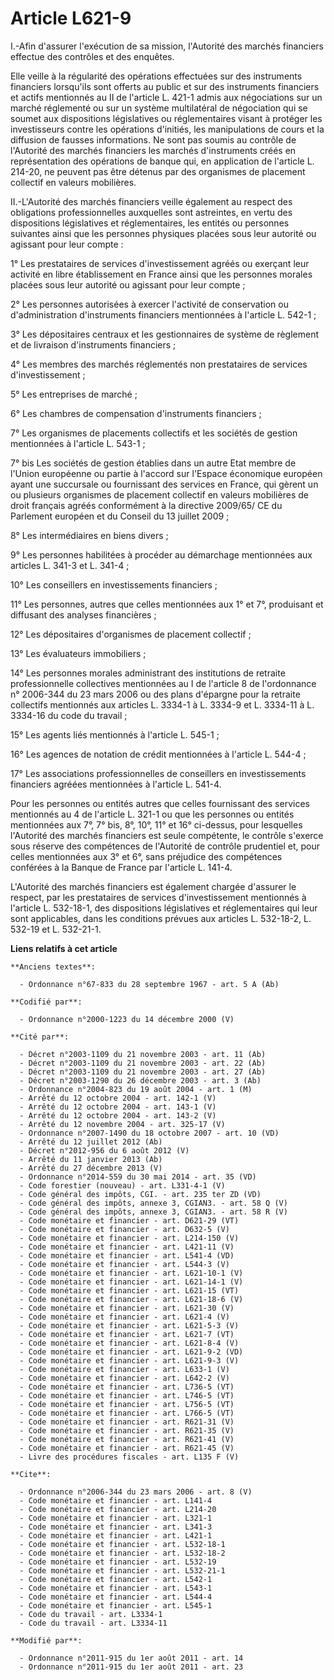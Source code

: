 # Article L621-9

I.-Afin d'assurer l'exécution de sa mission, l'Autorité des marchés financiers effectue des contrôles et des enquêtes. 

Elle veille à la régularité des opérations effectuées sur des instruments financiers lorsqu'ils sont offerts au public et sur
des instruments financiers et actifs mentionnés au II de l'article L. 421-1 admis aux négociations sur un marché réglementé
ou sur un système multilatéral de négociation qui se soumet aux dispositions législatives ou réglementaires visant à protéger
les investisseurs contre les opérations d'initiés, les manipulations de cours et la diffusion de fausses informations. Ne
sont pas soumis au contrôle de l'Autorité des marchés financiers les marchés d'instruments créés en représentation des
opérations de banque qui, en application de l'article L. 214-20, ne peuvent pas être détenus par des organismes de placement
collectif en valeurs mobilières. 

II.-L'Autorité des marchés financiers veille également au respect des obligations professionnelles auxquelles sont
astreintes, en vertu des dispositions législatives et réglementaires, les entités ou personnes suivantes ainsi que les
personnes physiques placées sous leur autorité ou agissant pour leur compte : 

1° Les prestataires de services d'investissement agréés ou exerçant leur activité en libre établissement en France ainsi que
les personnes morales placées sous leur autorité ou agissant pour leur compte ; 

2° Les personnes autorisées à exercer l'activité de conservation ou d'administration d'instruments financiers mentionnées à
l'article L. 542-1 ; 

3° Les dépositaires centraux et les gestionnaires de système de règlement et de livraison d'instruments financiers ; 

4° Les membres des marchés réglementés non prestataires de services d'investissement ; 

5° Les entreprises de marché ; 

6° Les chambres de compensation d'instruments financiers ; 

7° Les organismes de placements collectifs et les sociétés de gestion mentionnées à l'article L. 543-1 ; 

7° bis Les sociétés de gestion établies dans un autre Etat membre de l'Union européenne ou partie à l'accord sur l'Espace
économique européen ayant une succursale ou fournissant des services en France, qui gèrent un ou plusieurs organismes de
placement collectif en valeurs mobilières de droit français agréés conformément à la directive 2009/65/ CE du Parlement
européen et du Conseil du 13 juillet 2009 ; 

8° Les intermédiaires en biens divers ; 

9° Les personnes habilitées à procéder au démarchage mentionnées aux articles L. 341-3 et L. 341-4 ; 

10° Les conseillers en investissements financiers ; 

11° Les personnes, autres que celles mentionnées aux 1° et 7°, produisant et diffusant des analyses financières ; 

12° Les dépositaires d'organismes de placement collectif ; 

13° Les évaluateurs immobiliers ; 

14° Les personnes morales administrant des institutions de retraite professionnelle collectives mentionnées au I de l'article
8 de l'ordonnance n° 2006-344 du 23 mars 2006 ou des plans d'épargne pour la retraite collectifs mentionnés aux articles L.
3334-1 à L. 3334-9 et L. 3334-11 à L. 3334-16 du code du travail ; 

15° Les agents liés mentionnés à l'article L. 545-1 ; 

16° Les agences de notation de crédit mentionnées à l'article L. 544-4 ; 

17° Les associations professionnelles de conseillers en investissements financiers agréées mentionnées à l'article L. 541-4. 

Pour les personnes ou entités autres que celles fournissant des services mentionnés au 4 de l'article L. 321-1 ou que les
personnes ou entités mentionnées aux 7°, 7° bis, 8°, 10°, 11° et 16° ci-dessus, pour lesquelles l'Autorité des marchés
financiers est seule compétente, le contrôle s'exerce sous réserve des compétences de l'Autorité de contrôle prudentiel et,
pour celles mentionnées aux 3° et 6°, sans préjudice des compétences conférées à la Banque de France par l'article L. 141-4. 

L'Autorité des marchés financiers est également chargée d'assurer le respect, par les prestataires de services
d'investissement mentionnés à l'article L. 532-18-1, des dispositions législatives et réglementaires qui leur sont
applicables, dans les conditions prévues aux articles L. 532-18-2, L. 532-19 et L. 532-21-1.

**Liens relatifs à cet article**

	**Anciens textes**:

	  - Ordonnance n°67-833 du 28 septembre 1967 - art. 5 A (Ab)

	**Codifié par**:

	  - Ordonnance n°2000-1223 du 14 décembre 2000 (V)

	**Cité par**:

	  - Décret n°2003-1109 du 21 novembre 2003 - art. 11 (Ab)
	  - Décret n°2003-1109 du 21 novembre 2003 - art. 22 (Ab)
	  - Décret n°2003-1109 du 21 novembre 2003 - art. 27 (Ab)
	  - Décret n°2003-1290 du 26 décembre 2003 - art. 3 (Ab)
	  - Ordonnance n°2004-823 du 19 août 2004 - art. 1 (M)
	  - Arrêté du 12 octobre 2004 - art. 142-1 (V)
	  - Arrêté du 12 octobre 2004 - art. 143-1 (V)
	  - Arrêté du 12 octobre 2004 - art. 143-2 (V)
	  - Arrêté du 12 novembre 2004 - art. 325-17 (V)
	  - Ordonnance n°2007-1490 du 18 octobre 2007 - art. 10 (VD)
	  - Arrêté du 12 juillet 2012 (Ab)
	  - Décret n°2012-956 du 6 août 2012 (V)
	  - Arrêté du 11 janvier 2013 (Ab)
	  - Arrêté du 27 décembre 2013 (V)
	  - Ordonnance n°2014-559 du 30 mai 2014 - art. 35 (VD)
	  - Code forestier (nouveau) - art. L331-4-1 (V)
	  - Code général des impôts, CGI. - art. 235 ter ZD (VD)
	  - Code général des impôts, annexe 3, CGIAN3. - art. 58 Q (V)
	  - Code général des impôts, annexe 3, CGIAN3. - art. 58 R (V)
	  - Code monétaire et financier - art. D621-29 (VT)
	  - Code monétaire et financier - art. D632-5 (V)
	  - Code monétaire et financier - art. L214-150 (V)
	  - Code monétaire et financier - art. L421-11 (V)
	  - Code monétaire et financier - art. L541-4 (VD)
	  - Code monétaire et financier - art. L544-3 (V)
	  - Code monétaire et financier - art. L621-10-1 (V)
	  - Code monétaire et financier - art. L621-14-1 (V)
	  - Code monétaire et financier - art. L621-15 (VT)
	  - Code monétaire et financier - art. L621-18-6 (V)
	  - Code monétaire et financier - art. L621-30 (V)
	  - Code monétaire et financier - art. L621-4 (V)
	  - Code monétaire et financier - art. L621-5-3 (V)
	  - Code monétaire et financier - art. L621-7 (VT)
	  - Code monétaire et financier - art. L621-8-4 (V)
	  - Code monétaire et financier - art. L621-9-2 (VD)
	  - Code monétaire et financier - art. L621-9-3 (V)
	  - Code monétaire et financier - art. L633-1 (V)
	  - Code monétaire et financier - art. L642-2 (V)
	  - Code monétaire et financier - art. L736-5 (VT)
	  - Code monétaire et financier - art. L746-5 (VT)
	  - Code monétaire et financier - art. L756-5 (VT)
	  - Code monétaire et financier - art. L766-5 (VT)
	  - Code monétaire et financier - art. R621-31 (V)
	  - Code monétaire et financier - art. R621-35 (V)
	  - Code monétaire et financier - art. R621-41 (V)
	  - Code monétaire et financier - art. R621-45 (V)
	  - Livre des procédures fiscales - art. L135 F (V)

	**Cite**:

	  - Ordonnance n°2006-344 du 23 mars 2006 - art. 8 (V)
	  - Code monétaire et financier - art. L141-4
	  - Code monétaire et financier - art. L214-20
	  - Code monétaire et financier - art. L321-1
	  - Code monétaire et financier - art. L341-3
	  - Code monétaire et financier - art. L421-1
	  - Code monétaire et financier - art. L532-18-1
	  - Code monétaire et financier - art. L532-18-2
	  - Code monétaire et financier - art. L532-19
	  - Code monétaire et financier - art. L532-21-1
	  - Code monétaire et financier - art. L542-1
	  - Code monétaire et financier - art. L543-1
	  - Code monétaire et financier - art. L544-4
	  - Code monétaire et financier - art. L545-1
	  - Code du travail - art. L3334-1
	  - Code du travail - art. L3334-11

	**Modifié par**:

	  - Ordonnance n°2011-915 du 1er août 2011 - art. 14
	  - Ordonnance n°2011-915 du 1er août 2011 - art. 23
